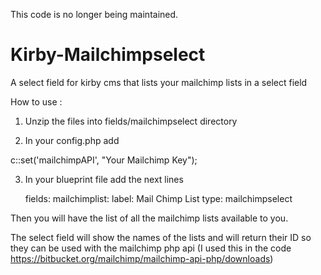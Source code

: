 This code is no longer being maintained.

# Kirby-Mailchimpselect
A select field for kirby cms that lists your mailchimp lists in a select field

How to use :

1) Unzip the files into fields/mailchimpselect directory 

2) In your config.php add 

c::set('mailchimpAPI', "Your Mailchimp Key");

3) In your blueprint file add the next lines

    fields:
      mailchimplist:
        label: Mail Chimp List
        type: mailchimpselect
      
Then you will have the list of all the mailchimp lists available to you.

The select field will show the names of the lists and will return their ID so they can be used with the mailchimp php api (I used this in the code https://bitbucket.org/mailchimp/mailchimp-api-php/downloads)
